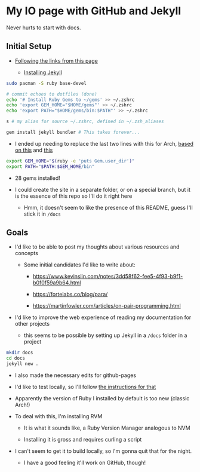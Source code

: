 # My IO page with GitHub and Jekyll

Never hurts to start with docs.

## Initial Setup

- [Following the links from this page](https://docs.github.com/en/pages/setting-up-a-github-pages-site-with-jekyll)

  - [Installing Jekyll](https://jekyllrb.com/docs/installation/other-linux/)

```bash
sudo pacman -S ruby base-devel

# commit echoes to dotfiles (done)
echo '# Install Ruby Gems to ~/gems' >> ~/.zshrc
echo 'export GEM_HOME="$HOME/gems"' >> ~/.zshrc
echo 'export PATH="$HOME/gems/bin:$PATH"' >> ~/.zshrc

s # my alias for source ~/.zshrc, defined in ~/.zsh_aliases

gem install jekyll bundler # This takes forever...
```

- I ended up needing to replace the last two lines with this for Arch, [based on this](https://wiki.archlinux.org/title/Ruby#RubyGems) and [this](https://www.reddit.com/r/archlinux/comments/ainrya/arch_jekyll_installation_problems/)

```bash
export GEM_HOME="$(ruby -e 'puts Gem.user_dir')"
export PATH="$PATH:$GEM_HOME/bin"
```

- 28 gems installed!

- I could create the site in a separate folder, or on a special branch, but it is the essence of this repo so I'll do it right here

  - Hmm, it doesn't seem to like the presence of this README, guess I'll stick it in `/docs`

## Goals

- I'd like to be able to post my thoughts about various resources and concepts

  - Some initial candidates I'd like to write about:

    - <https://www.kevinslin.com/notes/3dd58f62-fee5-4f93-b9f1-b0f0f59a9b64.html>

    - <https://fortelabs.co/blog/para/>

    - <https://martinfowler.com/articles/on-pair-programming.html>

- I'd like to improve the web experience of reading my documentation for other projects

  - this seems to be possible by setting up Jekyll in a `/docs` folder in a project

```bash
mkdir docs
cd docs
jekyll new .
```

- I also made the necessary edits for github-pages

- I'd like to test locally, so I'll follow [the instructions for that](https://docs.github.com/en/pages/setting-up-a-github-pages-site-with-jekyll/testing-your-github-pages-site-locally-with-jekyll)

- Apparently the version of Ruby I installed by default is too new (classic Arch!)

- To deal with this, I'm installing RVM

  - It is what it sounds like, a Ruby Version Manager analogous to NVM

  - Installing it is gross and requires curling a script

- I can't seem to get it to build locally, so I'm gonna quit that for the night.

  - I have a good feeling it'll work on GitHub, though!
